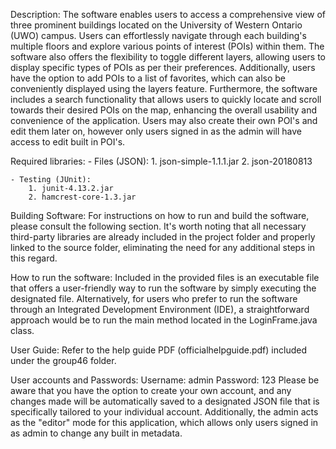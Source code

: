 Description:
    The software enables users to access a comprehensive view of three prominent buildings located on the University of Western Ontario (UWO) campus. Users can effortlessly navigate through each building's multiple floors and explore various points of interest (POIs) within them. The software also offers the flexibility to toggle different layers, allowing users to display specific types of POIs as per their preferences. Additionally, users have the option to add POIs to a list of favorites, which can also be conveniently displayed using the layers feature. Furthermore, the software includes a search functionality that allows users to quickly locate and scroll towards their desired POIs on the map, enhancing the overall usability and convenience of the application. Users may also create their own POI's and edit them later on, however only users signed in as the admin will have access to edit built in POI's.


Required libraries:
    - Files (JSON):
        1. json-simple-1.1.1.jar
        2. json-20180813

    - Testing (JUnit):
        1. junit-4.13.2.jar
        2. hamcrest-core-1.3.jar


Building Software:
    For instructions on how to run and build the software, please consult the following section. It's worth noting that all necessary third-party libraries are already included in the project folder and properly linked to the source folder, eliminating the need for any additional steps in this regard.


How to run the software:
    Included in the provided files is an executable file that offers a user-friendly way to run the software by simply executing the designated file. Alternatively, for users who prefer to run the software through an Integrated Development Environment (IDE), a straightforward approach would be to run the main method located in the LoginFrame.java class. 


User Guide:
    Refer to the help guide PDF (officialhelpguide.pdf) included under the group46 folder.


User accounts and Passwords:
    Username: admin
    Password: 123
    Please be aware that you have the option to create your own account, and any changes made will be automatically saved to a designated JSON file that is specifically tailored to your individual account. Additionally, the admin acts as the "editor" mode for this application, which allows only users signed in as admin to change any built in metadata.





